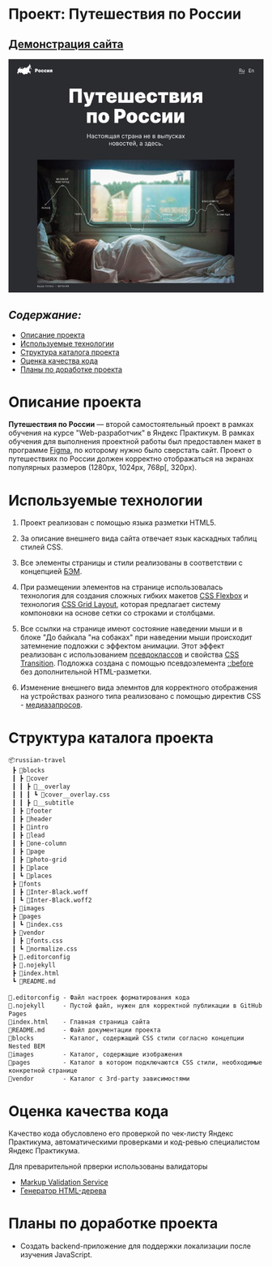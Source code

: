 # Проект: Путешествия по России

## [Демонстрация сайта](https://marusillda.github.io/russian-travel/)

![Превью проекта](./images/previewprogect.jpg)

## ***Содержание:***
- [Описание проекта](#Description)
- [Используемые технологии](#Technologies)
- [Структура каталога проекта](#ProjectStructure)
- [Оценка качества кода](#Quality)
- [Планы по доработке проекта](#Planes)


# Описание проекта <a name="Description"></a>

**Путешествия по России** — второй самостоятельный проект в рамках обучения на курсе "Web-разработчик" в Яндекс Практикум. В рамках обучения для выполнения проектной работы был предоставлен макет в программе [Figma](https://www.figma.com/file/5S2WSbEFL6awjVWJ0NWL8Q/Sprint-3_-Russia-_-desktop-%2B-mobile?node-id=28503%3A0&t=ppSUaHh7yQCqrjcP-0), по которому нужно было сверстать сайт.
Проект о путешествиях по России должен корректно отображаться на экранах популярных размеров (1280px, 1024px, 768p[, 320px).


# Используемые технологии <a name="Technologies"></a>

1. Проект реализован с помощью языка разметки HTML5.

2. За описание внешнего вида сайта отвечает язык каскадных таблиц стилей CSS.

3. Все элементы страницы и стили реализованы в соответствии с концепцией [БЭМ](https://ru.bem.info/methodology/quick-start/).

4. При размещении элементов на странице использовалась технология для создания сложных гибких макетов [CSS Flexbox](https://doka.guide/css/flexbox-guide/) и технология [CSS Grid Layout](https://doka.guide/css/flexbox-guide/), которая предлагает систему компоновки на основе сетки со строками и столбцами.

5. Все ссылки на странице имеют состояние наведении мыши и в блоке "До байкала "на собаках" при наведении мыши происходит затемнение подложки с эффектом анимации. Этот эффект реализован с использованием [псевдоклассов](https://doka.guide/css/pseudoclasses/) и свойства [CSS Transition](https://doka.guide/css/transition/). Подложка создана с помощью псевдоэлемента [::before](https://doka.guide/css/before/) без дополнительной HTML-разметки.

7. Изменение внешнего вида элемнтов для корректного отображения на устройствах разного типа реализовано с помощью директив CSS - [медиазапросов](https://doka.guide/css/media/).

# Структура каталога проекта <a name="ProjectStructure"></a>

```
📦russian-travel
 ┣ 📂blocks
 ┃ ┣ 📂cover
 ┃ ┃ ┣ 📂__overlay
 ┃ ┃ ┃ ┗ 📜cover__overlay.css
 ┃ ┃ ┣ 📂__subtitle
 ┃ ┣ 📂footer
 ┃ ┣ 📂header
 ┃ ┣ 📂intro
 ┃ ┣ 📂lead
 ┃ ┣ 📂one-column
 ┃ ┣ 📂page
 ┃ ┣ 📂photo-grid
 ┃ ┣ 📂place
 ┃ ┗ 📂places
 ┣ 📂fonts
 ┃ ┣ 📜Inter-Black.woff
 ┃ ┗ 📜Inter-Black.woff2
 ┣ 📂images
 ┣ 📂pages
 ┃ ┗ 📜index.css
 ┣ 📂vendor
 ┃ ┣ 📜fonts.css
 ┃ ┗ 📜normalize.css
 ┣ 📜.editorconfig
 ┣ 📜.nojekyll
 ┣ 📜index.html
 ┗ 📜README.md

📜.editorconfig - Файл настроек форматирования кода
📜.nojekyll     - Пустой файл, нужен для корректной публикации в GitHub Pages
📜index.html    - Главная страница сайта
📜README.md     - Файл документации проекта
📂blocks        - Каталог, содержащий CSS стили согласно концепции Nested BEM
📂images        - Каталог, содержащие изображения
📂pages         - Каталог в котором подключаются CSS стили, необходимые конкретной странице
📂vendor        - Каталог с 3rd-party зависимостями
```
# Оценка качества кода <a name="Quality"></a>
Качество кода обусловлено его проверкой по чек-листу Яндекс Практикума, автоматическими проверками и код-ревью специалистом Яндекс Практикума.

Для преварительной прверки использованы валидаторы
- [Markup Validation Service](https://validator.w3.org/#validate_by_uri)
- [Генератор HTML-дерева](https://yoksel.github.io/html-tree/)

# Планы по доработке проекта <a name="Planes"></a>
- Создать backend-приложение для поддержки локализации после изучения JavaScript.

